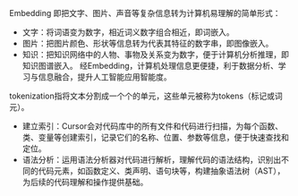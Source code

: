 Embedding 即把文字、图片、声音等复杂信息转为计算机易理解的简单形式：
 
- 文字：将词语变为数字，相近词义数字组合相近，即词嵌入。
- 图片：把图片颜色、形状等信息转为代表其特征的数字串，即图像嵌入。
- 知识：把知识网络中的人物、事物及关系变为数字，便于计算机分析推理，即知识图谱嵌入。
经Embedding，计算机处理信息更便捷，利于数据分析、学习与信息融合，提升人工智能应用智能度。

tokenization指将文本分割成一个个的单元，这些单元被称为tokens（标记或词元）。

- 建立索引：Cursor会对代码库中的所有文件和代码进行扫描，为每个函数、类、变量等创建索引，记录它们的名称、位置、参数等信息，便于快速查找和定位。
- 语法分析：运用语法分析器对代码进行解析，理解代码的语法结构，识别出不同的代码元素，如函数定义、类声明、语句块等，构建抽象语法树（AST），为后续的代码理解和操作提供基础。

